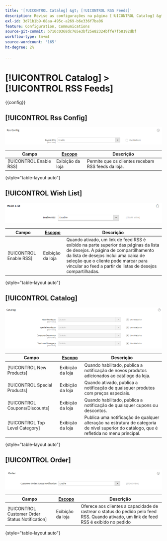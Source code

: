 ```yaml
---
title: '[!UICONTROL Catalog] &gt; [!UICONTROL RSS Feeds]'
description: Revise as configurações na página [!UICONTROL Catalog] &gt; [!UICONTROL RSS Feeds] do Administrador do Commerce.
exl-id: 3d71b1b9-08aa-495c-a269-b6e336f7ba06
feature: Configuration, Communications
source-git-commit: b710c0368dc765e3bf25e82324bffe7fb8192dbf
workflow-type: tm+mt
source-wordcount: '165'
ht-degree: 2%

---
```


# [!UICONTROL Catalog] > [!UICONTROL RSS Feeds]

{{config}}

## [!UICONTROL Rss Config]

![Rss Config](./assets/rss-feeds-rss-config.png)<!-- zoom -->

<!-- [Rss Config](https://docs.magento.com/user-guide/marketing/rss-feed.html) -->

| Campo | [Escopo](../../getting-started/websites-stores-views.md#scope-settings) | Descrição |
|--- |--- |--- |
| [!UICONTROL Enable RSS] | Exibição da loja | Permite que os clientes recebam RSS feeds da loja. |

{style="table-layout:auto"}

## [!UICONTROL Wish List]

![Lista de desejos](./assets/rss-feeds-wishlist.png)<!-- zoom -->

<!-- [Wish List](https://docs.magento.com/user-guide/marketing/wishlists.html) -->

| Campo | [Escopo](../../getting-started/websites-stores-views.md#scope-settings) | Descrição |
|--- |--- |--- |
| [!UICONTROL Enable RSS] | Exibição da loja | Quando ativado, um link de feed RSS é exibido na parte superior das páginas da lista de desejos. A página de compartilhamento da lista de desejos inclui uma caixa de seleção que o cliente pode marcar para vincular ao feed a partir de listas de desejos compartilhadas. |

{style="table-layout:auto"}

## [!UICONTROL Catalog]

![Catálogo](./assets/rss-feeds-catalog.png)<!-- zoom -->

<!-- [Catalog](https://docs.magento.com/user-guide/catalog/catalog-menu.html) -->

| Campo | [Escopo](../../getting-started/websites-stores-views.md#scope-settings) | Descrição |
|--- |--- |--- |
| [!UICONTROL New Products] | Exibição da loja | Quando habilitado, publica a notificação de novos produtos adicionados ao catálogo da loja. |
| [!UICONTROL Special Products] | Exibição da loja | Quando ativado, publica a notificação de quaisquer produtos com preços especiais. |
| [!UICONTROL Coupons/Discounts] | Exibição da loja | Quando habilitado, publica a notificação de quaisquer cupons ou descontos. |
| [!UICONTROL Top Level Category] | Exibição da loja | Publica uma notificação de qualquer alteração na estrutura de categoria de nível superior do catálogo, que é refletida no menu principal. |

{style="table-layout:auto"}

## [!UICONTROL Order]

![Pedido](./assets/rss-feeds-order.png)<!-- zoom -->

<!-- [Order](https://docs.magento.com/user-guide/sales/order-status-notification.html) -->

| Campo | [Escopo](../../getting-started/websites-stores-views.md#scope-settings) | Descrição |
|--- |--- |--- |
| [!UICONTROL Customer Order Status Notification] | Exibição da loja | Oferece aos clientes a capacidade de rastrear o status do pedido pelo feed RSS. Quando ativado, um link de feed RSS é exibido no pedido |

{style="table-layout:auto"}
